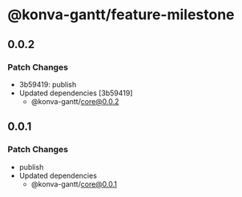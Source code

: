 # @konva-gantt/feature-milestone

## 0.0.2

### Patch Changes

- 3b59419: publish
- Updated dependencies [3b59419]
  - @konva-gantt/core@0.0.2

## 0.0.1

### Patch Changes

- publish
- Updated dependencies
  - @konva-gantt/core@0.0.1

